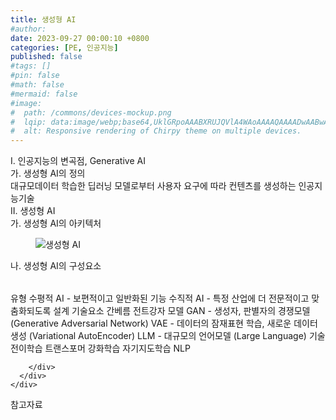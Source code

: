 ```yaml
---
title: 생성형 AI
#author: 
date: 2023-09-27 00:00:10 +0800
categories: [PE, 인공지능]
published: false
#tags: []
#pin: false
#math: false
#mermaid: false
#image:
#  path: /commons/devices-mockup.png
#  lqip: data:image/webp;base64,UklGRpoAAABXRUJQVlA4WAoAAAAQAAAADwAABwAAQUxQSDIAAAARL0AmbZurmr57yyIiqE8oiG0bejIYEQTgqiDA9vqnsUSI6H+oAERp2HZ65qP/VIAWAFZQOCBCAAAA8AEAnQEqEAAIAAVAfCWkAALp8sF8rgRgAP7o9FDvMCkMde9PK7euH5M1m6VWoDXf2FkP3BqV0ZYbO6NA/VFIAAAA
#  alt: Responsive rendering of Chirpy theme on multiple devices.
---
```


<div class="post-wrap">
  <div class="para">
    <div class="para-title">
      I. 인공지능의 변곡점, Generative AI
    </div>
    <div class="para-cntnt">
      <div class="para">
        <div class="para-title">
          가. 생성형 AI의 정의
        </div>
        <div class="para-cntnt">
            대규모데이터 학습한 딥러닝 모델로부터 사용자 요구에 따라 컨텐츠를 생성하는 인공지능기술
        </div>
      </div>
    </div>
  </div>
  
  <div class="para">
    <div class="para-title">
      II. 생성형 AI
    </div>
    <div class="para-cntnt">
      <div class="para">
        <div class="para-title">
          가. 생성형 AI의 아키텍처
        </div>
        <div class="para-cntnt">
          <figure class="post-figure">
            <img src="/assets/img/posts/생성형-AI.png" alt="생성형 AI">
<!--            <figcaption>Source: Unveiling the Metaverse: Exploring Emerging Trends, Multifaceted Perspectives, and Future Challenges</figcaption>-->
          </figure>
        </div>
      </div>
      <div class="para">
        <div class="para-title">
          나. 생성형 AI의 구성요소
        </div>
        <div class="para-cntnt">
          <table class="post-table">
          </table>
          유형
  수평적 AI - 보편적이고 일반화된 기능
  수직적 AI - 특정 산업에 더 전문적이고 맞춤화되도록 설계
기술요소 간베름 전트강자
  모델
    GAN - 생성자, 판별자의 경쟁모델 (Generative Adversarial Network) 
    VAE - 데이터의 잠재표현 학습, 새로운 데이터 생성 (Variational AutoEncoder)
    LLM - 대규모의 언어모델 (Large Language)
  기술
    전이학습
    트랜스포머
    강화학습
    자기지도학습
    NLP

        </div>
      </div>
    </div>
  </div>

  <div class="refr-wrap">
    <div class="refr-title">
        참고자료
    </div>
    <ol class="refr-list">
    <!--    <li>(나현식, 최대선) <a target="_blank" href="https://scienceon.kisti.re.kr/commons/util/originalView.do?cn=JAKO202225948430499&oCn=JAKO202225948430499&dbt=JAKO&journal=NJOU00291864">메타버스 보안 위협 요소 및 대응 방안 검토</a></li>-->
    <!--    <li>(M. Uddin, S. Manickam, H. Ullah, M. Obaidat and A. Dandoush) <a target="_blank" href="https://ieeexplore.ieee.org/abstract/document/10138386">Unveiling the Metaverse: Exploring Emerging Trends, Multifaceted Perspectives, and Future Challenges</a></li>-->
    </ol>
  </div>
</div>
